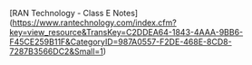 [RAN Technology - Class E Notes] (https://www.rantechnology.com/index.cfm?key=view_resource&TransKey=C2DDEA64-1843-4AAA-9BB6-F45CE259B11F&CategoryID=987A0557-F2DE-468E-8CD8-7287B3566DC2&Small=1)
